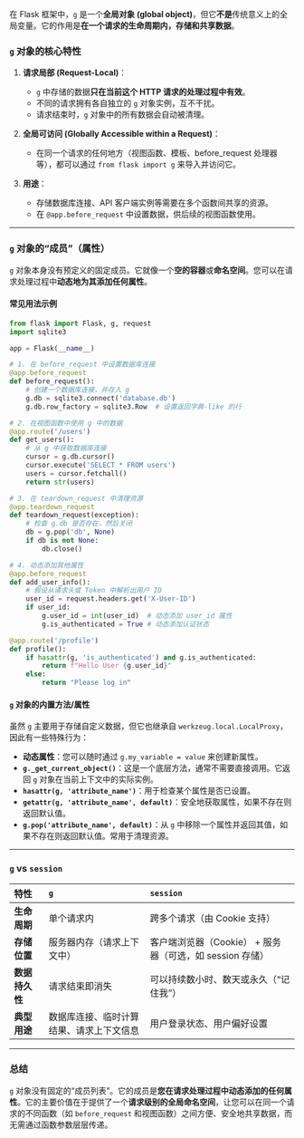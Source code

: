 在 Flask 框架中，`g` 是一个**全局对象 (global object)**，但它**不是**传统意义上的全局变量。它的作用是**在一个请求的生命周期内，存储和共享数据**。

### `g` 对象的核心特性

1.  **请求局部 (Request-Local)**：
    *   `g` 中存储的数据**只在当前这个 HTTP 请求的处理过程中有效**。
    *   不同的请求拥有各自独立的 `g` 对象实例，互不干扰。
    *   请求结束时，`g` 对象中的所有数据会自动被清理。

2.  **全局可访问 (Globally Accessible within a Request)**：
    *   在同一个请求的任何地方（视图函数、模板、before_request 处理器等），都可以通过 `from flask import g` 来导入并访问它。

3.  **用途**：
    *   存储数据库连接、API 客户端实例等需要在多个函数间共享的资源。
    *   在 `@app.before_request` 中设置数据，供后续的视图函数使用。

---

### `g` 对象的“成员”（属性）

`g` 对象本身没有预定义的固定成员。它就像一个**空的容器**或**命名空间**。您可以在请求处理过程中**动态地为其添加任何属性**。

#### **常见用法示例**

```python
from flask import Flask, g, request
import sqlite3

app = Flask(__name__)

# 1. 在 before_request 中设置数据库连接
@app.before_request
def before_request():
    # 创建一个数据库连接，并存入 g
    g.db = sqlite3.connect('database.db')
    g.db.row_factory = sqlite3.Row  # 设置返回字典-like 的行

# 2. 在视图函数中使用 g 中的数据
@app.route('/users')
def get_users():
    # 从 g 中获取数据库连接
    cursor = g.db.cursor()
    cursor.execute('SELECT * FROM users')
    users = cursor.fetchall()
    return str(users)

# 3. 在 teardown_request 中清理资源
@app.teardown_request
def teardown_request(exception):
    # 检查 g.db 是否存在，然后关闭
    db = g.pop('db', None)
    if db is not None:
        db.close()

# 4. 动态添加其他属性
@app.before_request
def add_user_info():
    # 假设从请求头或 Token 中解析出用户 ID
    user_id = request.headers.get('X-User-ID')
    if user_id:
        g.user_id = int(user_id)  # 动态添加 user_id 属性
        g.is_authenticated = True # 动态添加认证状态

@app.route('/profile')
def profile():
    if hasattr(g, 'is_authenticated') and g.is_authenticated:
        return f"Hello User {g.user_id}"
    else:
        return "Please log in"
```

#### **`g` 对象的内置方法/属性**

虽然 `g` 主要用于存储自定义数据，但它也继承自 `werkzeug.local.LocalProxy`，因此有一些特殊行为：

*   **动态属性**：您可以随时通过 `g.my_variable = value` 来创建新属性。
*   **`g._get_current_object()`**：这是一个底层方法，通常不需要直接调用。它返回 `g` 对象在当前上下文中的实际实例。
*   **`hasattr(g, 'attribute_name')`**：用于检查某个属性是否已设置。
*   **`getattr(g, 'attribute_name', default)`**：安全地获取属性，如果不存在则返回默认值。
*   **`g.pop('attribute_name', default)`**：从 `g` 中移除一个属性并返回其值，如果不存在则返回默认值。常用于清理资源。

---

### **`g` vs `session`**

| 特性 | `g` | `session` |
| :--- | :--- | :--- |
| **生命周期** | 单个请求内 | 跨多个请求（由 Cookie 支持） |
| **存储位置** | 服务器内存（请求上下文中） | 客户端浏览器（Cookie） + 服务器（可选，如 session 存储） |
| **数据持久性** | 请求结束即消失 | 可以持续数小时、数天或永久（“记住我”） |
| **典型用途** | 数据库连接、临时计算结果、请求上下文信息 | 用户登录状态、用户偏好设置 |

---

### **总结**

`g` 对象没有固定的“成员列表”。它的成员是**您在请求处理过程中动态添加的任何属性**。它的主要价值在于提供了一个**请求级别的全局命名空间**，让您可以在同一个请求的不同函数（如 `before_request` 和视图函数）之间方便、安全地共享数据，而无需通过函数参数层层传递。